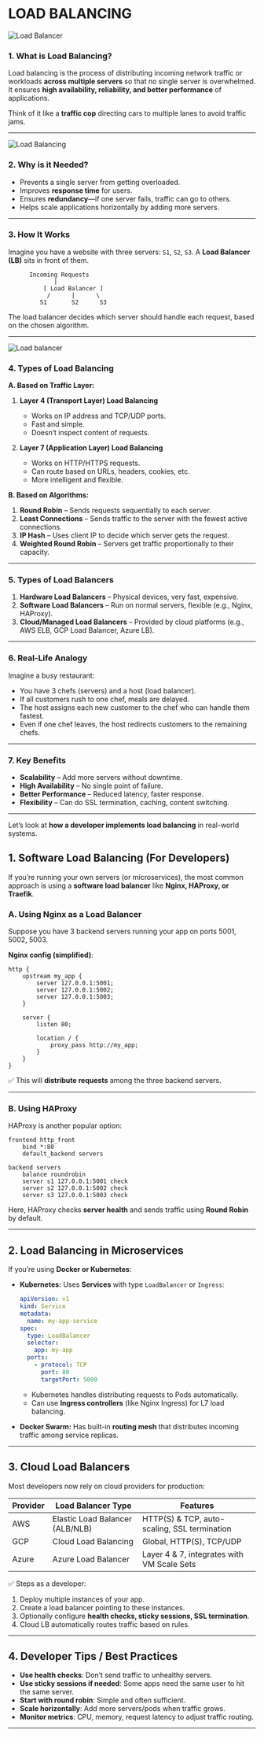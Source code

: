 # LOAD BALANCING

![Load Balancer](/images/2025/October-2025/04-10-2025/Load-balancing.png)

### **1. What is Load Balancing?**

Load balancing is the process of distributing incoming network traffic or workloads **across multiple servers** so that no single server is overwhelmed. It ensures **high availability, reliability, and better performance** of applications.

Think of it like a **traffic cop** directing cars to multiple lanes to avoid traffic jams.

---

![Load Balancing](/images/2025/October-2025/04-10-2025/Load-Balancer-multi-users.png)

### **2. Why is it Needed?**

* Prevents a single server from getting overloaded.
* Improves **response time** for users.
* Ensures **redundancy**—if one server fails, traffic can go to others.
* Helps scale applications horizontally by adding more servers.

---

### **3. How It Works**

Imagine you have a website with three servers: `S1`, `S2`, `S3`. A **Load Balancer (LB)** sits in front of them.

```
      Incoming Requests
             |
          [ Load Balancer ]
           /      |      \
         S1       S2      S3
```

The load balancer decides which server should handle each request, based on the chosen algorithm.

---

![Load balancer](/images/2025/October-2025/04-10-2025/How-Load-Balancer-works.webp)

### **4. Types of Load Balancing**

**A. Based on Traffic Layer:**

1. **Layer 4 (Transport Layer) Load Balancing**

   * Works on IP address and TCP/UDP ports.
   * Fast and simple.
   * Doesn’t inspect content of requests.

2. **Layer 7 (Application Layer) Load Balancing**

   * Works on HTTP/HTTPS requests.
   * Can route based on URLs, headers, cookies, etc.
   * More intelligent and flexible.

**B. Based on Algorithms:**

1. **Round Robin** – Sends requests sequentially to each server.
2. **Least Connections** – Sends traffic to the server with the fewest active connections.
3. **IP Hash** – Uses client IP to decide which server gets the request.
4. **Weighted Round Robin** – Servers get traffic proportionally to their capacity.

---

### **5. Types of Load Balancers**

1. **Hardware Load Balancers** – Physical devices, very fast, expensive.
2. **Software Load Balancers** – Run on normal servers, flexible (e.g., Nginx, HAProxy).
3. **Cloud/Managed Load Balancers** – Provided by cloud platforms (e.g., AWS ELB, GCP Load Balancer, Azure LB).

---

### **6. Real-Life Analogy**

Imagine a busy restaurant:

* You have 3 chefs (servers) and a host (load balancer).
* If all customers rush to one chef, meals are delayed.
* The host assigns each new customer to the chef who can handle them fastest.
* Even if one chef leaves, the host redirects customers to the remaining chefs.

---

### **7. Key Benefits**

* **Scalability** – Add more servers without downtime.
* **High Availability** – No single point of failure.
* **Better Performance** – Reduced latency, faster response.
* **Flexibility** – Can do SSL termination, caching, content switching.

---

Let’s look at **how a developer implements load balancing** in real-world systems.


## **1. Software Load Balancing (For Developers)**

If you’re running your own servers (or microservices), the most common approach is using a **software load balancer** like **Nginx, HAProxy, or Traefik**.

### **A. Using Nginx as a Load Balancer**

Suppose you have 3 backend servers running your app on ports 5001, 5002, 5003.

**Nginx config (simplified)**:

```nginx
http {
    upstream my_app {
        server 127.0.0.1:5001;
        server 127.0.0.1:5002;
        server 127.0.0.1:5003;
    }

    server {
        listen 80;

        location / {
            proxy_pass http://my_app;
        }
    }
}
```

✅ This will **distribute requests** among the three backend servers.

---

### **B. Using HAProxy**

HAProxy is another popular option:

```haproxy
frontend http_front
    bind *:80
    default_backend servers

backend servers
    balance roundrobin
    server s1 127.0.0.1:5001 check
    server s2 127.0.0.1:5002 check
    server s3 127.0.0.1:5003 check
```

Here, HAProxy checks **server health** and sends traffic using **Round Robin** by default.

---

## **2. Load Balancing in Microservices**

If you’re using **Docker or Kubernetes**:

* **Kubernetes:** Uses **Services** with type `LoadBalancer` or `Ingress`:

  ```yaml
  apiVersion: v1
  kind: Service
  metadata:
    name: my-app-service
  spec:
    type: LoadBalancer
    selector:
      app: my-app
    ports:
      - protocol: TCP
        port: 80
        targetPort: 5000
  ```

  * Kubernetes handles distributing requests to Pods automatically.
  * Can use **Ingress controllers** (like Nginx Ingress) for L7 load balancing.

* **Docker Swarm:** Has built-in **routing mesh** that distributes incoming traffic among service replicas.

---

## **3. Cloud Load Balancers**

Most developers now rely on cloud providers for production:

| Provider | Load Balancer Type              | Features                                     |
| -------- | ------------------------------- | -------------------------------------------- |
| AWS      | Elastic Load Balancer (ALB/NLB) | HTTP(S) & TCP, auto-scaling, SSL termination |
| GCP      | Cloud Load Balancing            | Global, HTTP(S), TCP/UDP                     |
| Azure    | Azure Load Balancer             | Layer 4 & 7, integrates with VM Scale Sets   |

✅ Steps as a developer:

1. Deploy multiple instances of your app.
2. Create a load balancer pointing to these instances.
3. Optionally configure **health checks, sticky sessions, SSL termination**.
4. Cloud LB automatically routes traffic based on rules.

---

## **4. Developer Tips / Best Practices**

* **Use health checks**: Don’t send traffic to unhealthy servers.
* **Use sticky sessions if needed**: Some apps need the same user to hit the same server.
* **Start with round robin**: Simple and often sufficient.
* **Scale horizontally**: Add more servers/pods when traffic grows.
* **Monitor metrics**: CPU, memory, request latency to adjust traffic routing.

---

